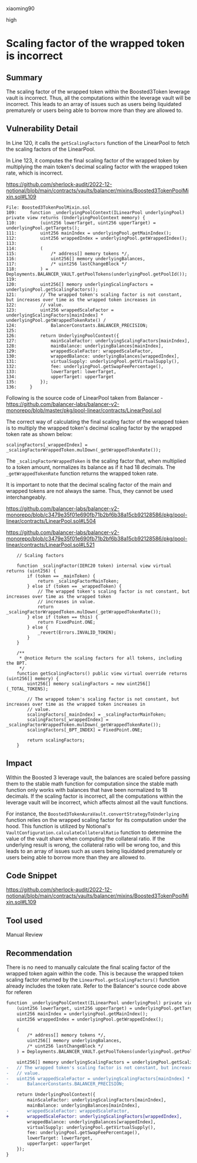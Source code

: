 xiaoming90

high

# Scaling factor of the wrapped token is incorrect

## Summary

The scaling factor of the wrapped token within the Boosted3Token leverage vault is incorrect. Thus, all the computations within the leverage vault will be incorrect. This leads to an array of issues such as users being liquidated prematurely or users being able to borrow more than they are allowed to.

## Vulnerability Detail

In Line 120, it calls the `getScalingFactors` function of the LinearPool to fetch the scaling factors of the LinearPool.

In Line 123, it computes the final scaling factor of the wrapped token by multiplying the main token's decimal scaling factor with the wrapped token rate, which is incorrect.

https://github.com/sherlock-audit/2022-12-notional/blob/main/contracts/vaults/balancer/mixins/Boosted3TokenPoolMixin.sol#L109

```solidity
File: Boosted3TokenPoolMixin.sol
109:     function _underlyingPoolContext(ILinearPool underlyingPool) private view returns (UnderlyingPoolContext memory) {
110:         (uint256 lowerTarget, uint256 upperTarget) = underlyingPool.getTargets();
111:         uint256 mainIndex = underlyingPool.getMainIndex();
112:         uint256 wrappedIndex = underlyingPool.getWrappedIndex();
113: 
114:         (
115:             /* address[] memory tokens */,
116:             uint256[] memory underlyingBalances,
117:             /* uint256 lastChangeBlock */
118:         ) = Deployments.BALANCER_VAULT.getPoolTokens(underlyingPool.getPoolId());
119: 
120:         uint256[] memory underlyingScalingFactors = underlyingPool.getScalingFactors();
121:         // The wrapped token's scaling factor is not constant, but increases over time as the wrapped token increases in
122:         // value.
123:         uint256 wrappedScaleFactor = underlyingScalingFactors[mainIndex] * underlyingPool.getWrappedTokenRate() /
124:             BalancerConstants.BALANCER_PRECISION;
125: 
126:         return UnderlyingPoolContext({
127:             mainScaleFactor: underlyingScalingFactors[mainIndex],
128:             mainBalance: underlyingBalances[mainIndex],
129:             wrappedScaleFactor: wrappedScaleFactor,
130:             wrappedBalance: underlyingBalances[wrappedIndex],
131:             virtualSupply: underlyingPool.getVirtualSupply(),
132:             fee: underlyingPool.getSwapFeePercentage(),
133:             lowerTarget: lowerTarget,
134:             upperTarget: upperTarget    
135:         });
136:     }
```

Following is the source code of LinearPool taken from Balancer - https://github.com/balancer-labs/balancer-v2-monorepo/blob/master/pkg/pool-linear/contracts/LinearPool.sol

The correct way of calculating the final scaling factor of the wrapped token is to multiply the wrapped token's decimal scaling factor by the wrapped token rate as shown below:

```solidity
scalingFactors[_wrappedIndex] = _scalingFactorWrappedToken.mulDown(_getWrappedTokenRate());
```

The `_scalingFactorWrappedToken` is the scaling factor that, when multiplied to a token amount, normalizes its balance as if it had 18 decimals. The `_getWrappedTokenRate` function returns the wrapped token rate.

It is important to note that the decimal scaling factor of the main and wrapped tokens are not always the same. Thus, they cannot be used interchangeably.

https://github.com/balancer-labs/balancer-v2-monorepo/blob/c3479e35f01e690fb71b2bf6b38a15cb92128586/pkg/pool-linear/contracts/LinearPool.sol#L504

https://github.com/balancer-labs/balancer-v2-monorepo/blob/c3479e35f01e690fb71b2bf6b38a15cb92128586/pkg/pool-linear/contracts/LinearPool.sol#L521

```solidity
    // Scaling factors

    function _scalingFactor(IERC20 token) internal view virtual returns (uint256) {
        if (token == _mainToken) {
            return _scalingFactorMainToken;
        } else if (token == _wrappedToken) {
            // The wrapped token's scaling factor is not constant, but increases over time as the wrapped token
            // increases in value.
            return _scalingFactorWrappedToken.mulDown(_getWrappedTokenRate());
        } else if (token == this) {
            return FixedPoint.ONE;
        } else {
            _revert(Errors.INVALID_TOKEN);
        }
    }

    /**
     * @notice Return the scaling factors for all tokens, including the BPT.
     */
    function getScalingFactors() public view virtual override returns (uint256[] memory) {
        uint256[] memory scalingFactors = new uint256[](_TOTAL_TOKENS);

        // The wrapped token's scaling factor is not constant, but increases over time as the wrapped token increases in
        // value.
        scalingFactors[_mainIndex] = _scalingFactorMainToken;
        scalingFactors[_wrappedIndex] = _scalingFactorWrappedToken.mulDown(_getWrappedTokenRate());
        scalingFactors[_BPT_INDEX] = FixedPoint.ONE;

        return scalingFactors;
    }
```

## Impact

Within the Boosted 3 leverage vault, the balances are scaled before passing them to the stable math function for computation since the stable math function only works with balances that have been normalized to 18 decimals. If the scaling factor is incorrect, all the computations within the leverage vault will be incorrect, which affects almost all the vault functions.

For instance, the `Boosted3TokenAuraVault.convertStrategyToUnderlying` function relies on the wrapped scaling factor for its computation under the hood. This function is utilized by Notional's `VaultConfiguration.calculateCollateralRatio` function to determine the value of the vault share when computing the collateral ratio. If the underlying result is wrong, the collateral ratio will be wrong too, and this leads to an array of issues such as users being liquidated prematurely or users being able to borrow more than they are allowed to.

## Code Snippet

https://github.com/sherlock-audit/2022-12-notional/blob/main/contracts/vaults/balancer/mixins/Boosted3TokenPoolMixin.sol#L109

## Tool used

Manual Review

## Recommendation

There is no need to manually calculate the final scaling factor of the wrapped token again within the code. This is because the wrapped token scaling factor returned by the `LinearPool.getScalingFactors()` function already includes the token rate. Refer to the Balancer's source code above for referen

```diff
function _underlyingPoolContext(ILinearPool underlyingPool) private view returns (UnderlyingPoolContext memory) {
    (uint256 lowerTarget, uint256 upperTarget) = underlyingPool.getTargets();
    uint256 mainIndex = underlyingPool.getMainIndex();
    uint256 wrappedIndex = underlyingPool.getWrappedIndex();

    (
        /* address[] memory tokens */,
        uint256[] memory underlyingBalances,
        /* uint256 lastChangeBlock */
    ) = Deployments.BALANCER_VAULT.getPoolTokens(underlyingPool.getPoolId());

    uint256[] memory underlyingScalingFactors = underlyingPool.getScalingFactors();
-   // The wrapped token's scaling factor is not constant, but increases over time as the wrapped token increases in
-   // value.
-   uint256 wrappedScaleFactor = underlyingScalingFactors[mainIndex] * underlyingPool.getWrappedTokenRate() /
-       BalancerConstants.BALANCER_PRECISION;

    return UnderlyingPoolContext({
        mainScaleFactor: underlyingScalingFactors[mainIndex],
        mainBalance: underlyingBalances[mainIndex],
-       wrappedScaleFactor: wrappedScaleFactor,
+       wrappedScaleFactor: underlyingScalingFactors[wrappedIndex],        
        wrappedBalance: underlyingBalances[wrappedIndex],
        virtualSupply: underlyingPool.getVirtualSupply(),
        fee: underlyingPool.getSwapFeePercentage(),
        lowerTarget: lowerTarget,
        upperTarget: upperTarget    
    });
}
```